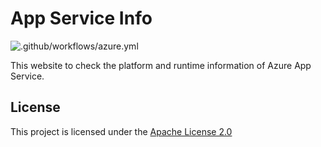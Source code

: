 # App Service Info

![.github/workflows/azure.yml](https://github.com/shibayan/appserviceinfo/workflows/.github/workflows/azure.yml/badge.svg)

This website to check the platform and runtime information of Azure App Service.

## License

This project is licensed under the [Apache License 2.0](https://github.com/shibayan/appserviceinfo/blob/master/LICENSE)
